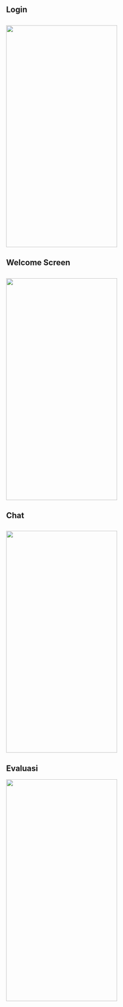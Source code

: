 <h2> Login <h2>
  <img src="https://firebasestorage.googleapis.com/v0/b/chatboteinstein.appspot.com/o/1.png?alt=media&token=017a931e-3865-4953-a27e-ecffcb7413e2" width="300" height="600">
 <br>
  <h2> Welcome Screen <h2>
<img src= "https://firebasestorage.googleapis.com/v0/b/chatboteinstein.appspot.com/o/2.png?alt=media&token=826a3e08-7ec2-45a7-95f9-380bf8b62ecb" width="300" height="600">
  <br>
  <h2> Chat <h2>
<img src= "https://firebasestorage.googleapis.com/v0/b/chatboteinstein.appspot.com/o/6.png?alt=media&token=0f46b2ef-dcf9-4a67-8766-069bc7a4dfaa" width="300" height="600">
  <h2> Evaluasi </h2>
    <img src= "https://firebasestorage.googleapis.com/v0/b/chatboteinstein.appspot.com/o/7.png?alt=media&token=3ec3f481-93e3-4fc0-8a92-9f4dc31eb640" width="300" height="600">
    
